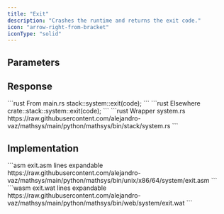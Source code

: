 ```yaml
---
title: "Exit"
description: "Crashes the runtime and returns the exit code."
icon: "arrow-right-from-bracket"
iconType: "solid"
---
```


## Parameters
<ParamField path="code" type="u8" required/>

## Response
<ResponseField name="" type="!" required/>

<RequestExample>
```rust From main.rs
stack::system::exit(code);
```
```rust Elsewhere
crate::stack::system::exit(code);
```
</RequestExample>

<ResponseExample>
```rust Wrapper system.rs
https://raw.githubusercontent.com/alejandro-vaz/mathsys/main/python/mathsys/bin/stack/system.rs
```
</ResponseExample>


## Implementation
<CodeGroup dropdown>
```asm exit.asm lines expandable
https://raw.githubusercontent.com/alejandro-vaz/mathsys/main/python/mathsys/bin/unix/x86/64/system/exit.asm
```
```wasm exit.wat lines expandable
https://raw.githubusercontent.com/alejandro-vaz/mathsys/main/python/mathsys/bin/web/system/exit.wat
```
</CodeGroup>